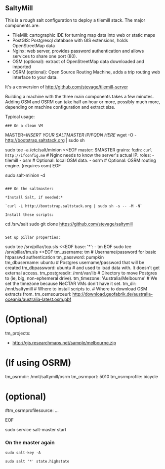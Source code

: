 SaltyMill
---------

This is a rough salt configuration to deploy a tilemill stack. The major components are:

- TileMill: cartographic IDE for turning map data into web or static maps
- PostGIS: Postgresql database with GIS extensions, holds OpenStreetMap data
- Nginx: web server, provides password authentication and allows services to share one port (80).
- OSM (optional): extract of OpenStreetMap data downloaded and imported
- OSRM (optional): Open Source Routing Machine, adds a trip routing web interface to your data.

It's a conversion of http://github.com/stevage/tilemill-server

Building a machine with the three main components takes a few minutes. Adding OSM and OSRM can take
half an hour or more, possibly much more, depending on machine configuration and extract size.

Typical usage:

```
### On a clean VM
```
MASTER=*INSERT YOUR SALTMASTER IP/FQDN HERE*
wget -O - http://bootstrap.saltstack.org | sudo sh

sudo tee -a /etc/salt/minion <<EOF
master: $MASTER
grains:
  fqdn: `curl http://ifconfig.me` # Nginx needs to know the server's actual IP.
  roles:
    - tilemill
    - osm                         # Optional: local OSM data.
    - osrm                        # Optional: OSRM routing engine. (requires osm)
EOF

sudo salt-minion -d
```

### On the saltmaster:

*Install Salt, if needed:* 

`curl -L http://bootstrap.saltstack.org | sudo sh -s -- -M -N`

Install these scripts:
```
cd /srv/salt
sudo git clone https://github.com/stevage/saltymill
```

Set up pillar properties:

```
sudo tee /srv/pillar/top.sls <<EOF
base:
  '*':
    - tm
EOF
sudo tee /srv/pillar/tm.sls <<EOF
tm_username: tm                       # Username/password for basic htpasswd authentication
tm_password: pumpkin                   
tm_dbusername: ubuntu                 # Postgres username/password that will be created
tm_dbpassword: ubuntu                 # and used to load data with. It doesn't get external access.
tm_postgresdir: /mnt/var/lib          # Directory to move Postgres to (ie, big, non-ephemeral drive).
tm_timezone: 'Australia/Melbourne'    # We set the timezone because NeCTAR VMs don't have it set.
tm_dir: /mnt/saltymill                # Where to install scripts to.
                                      # Where to download OSM extracts from.
tm_osmsourceurl: http://download.geofabrik.de/australia-oceania/australia-latest.osm.pbf

# (Optional)
tm_projects:
  - http://gis.researchmaps.net/sample/melbourne.zip

# (If using OSRM)
tm_osrmdir: /mnt/saltymill/osrm
tm_osrmport: 5010
tm_osrmprofile: bicycle
# (optional)
#tm_osrmprofilesource: ...

EOF

sudo service salt-master start
### On the master again
```
sudo salt-key -A

sudo salt '*' state.highstate
```